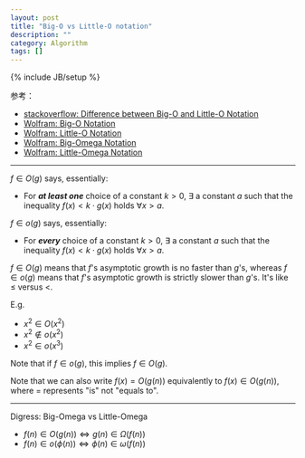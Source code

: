 ```yaml
---
layout: post
title: "Big-O vs Little-O notation"
description: ""
category: Algorithm
tags: []
---
```

{% include JB/setup %}

参考：

- [stackoverflow: Difference between Big-O and Little-O Notation](http://stackoverflow.com/a/1364491)
- [Wolfram: Big-O Notation](http://mathworld.wolfram.com/Big-ONotation.html)
- [Wolfram: Little-O Notation](http://mathworld.wolfram.com/Little-ONotation.html)
- [Wolfram: Big-Omega Notation](http://mathworld.wolfram.com/Big-OmegaNotation.html)
- [Wolfram: Little-Omega Notation](http://mathworld.wolfram.com/Little-OmegaNotation.html)

-----

$f \in O(g)$ says, essentially:

- For _**at least one**_ choice of a constant $k > 0$, $\exists$ a constant $a$ such that the inequality $f(x) < k \cdot g(x)$ holds $\forall x > a$.

$f \in o(g)$ says, essentially:

- For _**every**_ choice of a constant $k > 0$, $\exists$ a constant $a$ such that the inequality $f(x) < k \cdot g(x)$ holds $\forall x > a$.

$f \in O(g)$ means that $f$'s asymptotic growth is no faster than $g$'s, whereas $f \in o(g)$ means that $f$'s asymptotic growth is strictly slower than $g$'s. It's like $\leq$ versus $<$.

E.g.

- $x^2 \in O(x^2)$
- $x^2 \notin o(x^2)$
- $x^2 \in o(x^3)$

Note that if $f \in o(g)$, this implies $f \in O(g)$.

Note that we can also write $f(x) = O(g(n))$ equivalently to $f(x) \in O(g(n))$, where $=$ represents "is" not "equals to".

-----

Digress: Big-Omega vs Little-Omega

- $f(n) \in O(g(n)) \iff g(n) \in \Omega(f(n))$
- $f(n) \in o(\phi(n)) \iff \phi(n) \in \omega(f(n))$